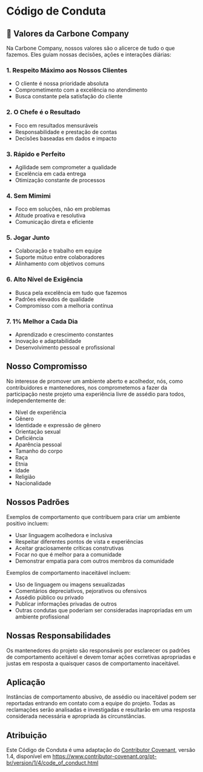 # Código de Conduta

## 🌟 Valores da Carbone Company

Na Carbone Company, nossos valores são o alicerce de tudo o que fazemos. Eles guiam nossas decisões, ações e interações diárias:

### 1. Respeito Máximo aos Nossos Clientes
- O cliente é nossa prioridade absoluta
- Comprometimento com a excelência no atendimento
- Busca constante pela satisfação do cliente

### 2. O Chefe é o Resultado
- Foco em resultados mensuráveis
- Responsabilidade e prestação de contas
- Decisões baseadas em dados e impacto

### 3. Rápido e Perfeito
- Agilidade sem comprometer a qualidade
- Excelência em cada entrega
- Otimização constante de processos

### 4. Sem Mimimi
- Foco em soluções, não em problemas
- Atitude proativa e resolutiva
- Comunicação direta e eficiente

### 5. Jogar Junto
- Colaboração e trabalho em equipe
- Suporte mútuo entre colaboradores
- Alinhamento com objetivos comuns

### 6. Alto Nível de Exigência
- Busca pela excelência em tudo que fazemos
- Padrões elevados de qualidade
- Compromisso com a melhoria contínua

### 7. 1% Melhor a Cada Dia
- Aprendizado e crescimento constantes
- Inovação e adaptabilidade
- Desenvolvimento pessoal e profissional

## Nosso Compromisso

No interesse de promover um ambiente aberto e acolhedor, nós, como contribuidores e mantenedores, nos comprometemos a fazer da participação neste projeto uma experiência livre de assédio para todos, independentemente de:

- Nível de experiência
- Gênero
- Identidade e expressão de gênero
- Orientação sexual
- Deficiência
- Aparência pessoal
- Tamanho do corpo
- Raça
- Etnia
- Idade
- Religião
- Nacionalidade

## Nossos Padrões

Exemplos de comportamento que contribuem para criar um ambiente positivo incluem:

- Usar linguagem acolhedora e inclusiva
- Respeitar diferentes pontos de vista e experiências
- Aceitar graciosamente críticas construtivas
- Focar no que é melhor para a comunidade
- Demonstrar empatia para com outros membros da comunidade

Exemplos de comportamento inaceitável incluem:

- Uso de linguagem ou imagens sexualizadas
- Comentários depreciativos, pejorativos ou ofensivos
- Assédio público ou privado
- Publicar informações privadas de outros
- Outras condutas que poderiam ser consideradas inapropriadas em um ambiente profissional

## Nossas Responsabilidades

Os mantenedores do projeto são responsáveis por esclarecer os padrões de comportamento aceitável e devem tomar ações corretivas apropriadas e justas em resposta a quaisquer casos de comportamento inaceitável.

## Aplicação

Instâncias de comportamento abusivo, de assédio ou inaceitável podem ser reportadas entrando em contato com a equipe do projeto. Todas as reclamações serão analisadas e investigadas e resultarão em uma resposta considerada necessária e apropriada às circunstâncias.

## Atribuição

Este Código de Conduta é uma adaptação do [Contributor Covenant](https://www.contributor-covenant.org), versão 1.4, disponível em https://www.contributor-covenant.org/pt-br/version/1/4/code_of_conduct.html 